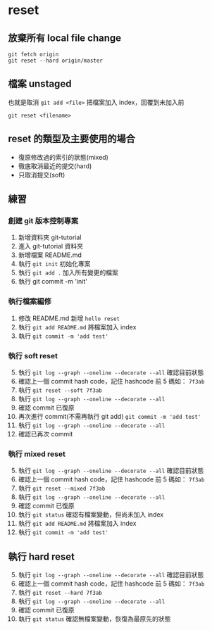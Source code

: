 # reset

## 放棄所有 local file change

```
git fetch origin
git reset --hard origin/master
```

## 檔案 unstaged

也就是取消 `git add <file>` 把檔案加入 index，回覆到未加入前

`git reset <filename>`

## reset 的類型及主要使用的場合

* 復原修改過的索引的狀態(mixed)
* 徹底取消最近的提交(hard)
* 只取消提交(soft)


## 練習

### 創建 git 版本控制專案

1. 新增資料夾 git-tutorial
2. 進入 git-tutorial 資料夾
2. 新增檔案 README.md
3. 執行 `git init` 初始化專案
4. 執行 `git add .` 加入所有變更的檔案
5. 執行 git commit -m 'init'

### 執行檔案編修

1. 修改 README.md 新增 `hello reset`
2. 執行 `git add README.md` 將檔案加入 index
4. 執行 `git commit -m 'add test'`

### 執行 soft reset

5. 執行 `git log --graph --oneline --decorate --all` 確認目前狀態
1. 確認上一個 commit hash code，記住 hashcode 前 5 碼如： `7f3ab`
3. 執行 `git reset --soft 7f3ab`
5. 執行 `git log --graph --oneline --decorate --all`
6. 確認 commit 已復原
7. 再次進行 commit(不需再執行 git add) `git commit -m 'add test'`
8. 執行 `git log --graph --oneline --decorate --all`
9. 確認已再次 commit


### 執行 mixed reset

5. 執行 `git log --graph --oneline --decorate --all` 確認目前狀態
1. 確認上一個 commit hash code，記住 hashcode 前 5 碼如： `7f3ab`
3. 執行 `git reset --mixed 7f3ab`
5. 執行 `git log --graph --oneline --decorate --all`
6. 確認 commit 已復原
7. 執行 `git status` 確認有檔案變動，但尚未加入 index
2. 執行 `git add README.md` 將檔案加入 index
4. 執行 `git commit -m 'add test'`

## 執行 hard reset

5. 執行 `git log --graph --oneline --decorate --all` 確認目前狀態
1. 確認上一個 commit hash code，記住 hashcode 前 5 碼如： `7f3ab`
3. 執行 `git reset --hard 7f3ab`
5. 執行 `git log --graph --oneline --decorate --all`
6. 確認 commit 已復原
7. 執行 `git status` 確認無檔案變動，恢復為最原先的狀態
